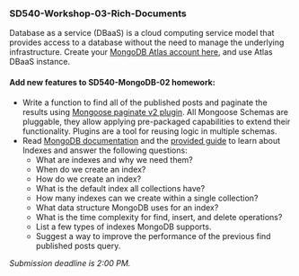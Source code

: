 ### SD540-Workshop-03-Rich-Documents
Database as a service (DBaaS) is a cloud computing service model that provides access to a database without the need to manage the underlying infrastructure. Create your [MongoDB Atlas account here](https://www.mongodb.com/atlas), and use Atlas DBaaS instance.
  
#### Add new features to SD540-MongoDB-02 homework:
* Write a function to find all of the published posts and paginate the results using [Mongoose paginate v2 plugin](https://www.npmjs.com/package/mongoose-paginate-v2). All Mongoose Schemas are pluggable, they allow applying pre-packaged capabilities to extend their functionality. Plugins are a tool for reusing logic in multiple schemas.
* Read [MongoDB documentation](https://www.mongodb.com/docs/manual/indexes/) and the [provided guide](./DB-Indices.pdf) to learn about Indexes and answer the following questions:
  * What are indexes and why we need them?
  * When do we create an index?
  * How do we create an index?
  * What is the default index all collections have?
  * How many indexes can we create within a single collection?
  * What data structure MongoDB uses for an index?
  * What is the time complexity for find, insert, and delete operations?
  * List a few types of indexes MongoDB supports.
  * Suggest a way to improve the performance of the previous find published posts query.
   
  
*Submission deadline is 2:00 PM.*
